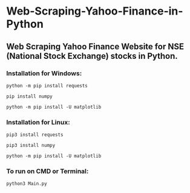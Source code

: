 # Web-Scraping-Yahoo-Finance-in-Python

## Web Scraping Yahoo Finance Website for NSE (National Stock Exchange) stocks in Python.

### Installation for Windows:

`python -m pip install requests`

`pip install numpy`

`python -m pip install -U matplotlib`

### Installation for Linux: 

`pip3 install requests`

`pip3 install numpy`

`python -m pip install -U matplotlib`

### To run on CMD or Terminal:

`python3 Main.py`
